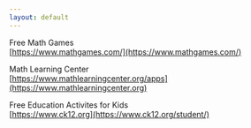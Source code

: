 ```yaml
---
layout: default
---
```


Free Math Games<br>
[https://www.mathgames.com/](https://www.mathgames.com/)

Math Learning Center<br>
[https://www.mathlearningcenter.org/apps](https://www.mathlearningcenter.org)

Free Education Activites for Kids<br>
[https://www.ck12.org](https://www.ck12.org/student/)

